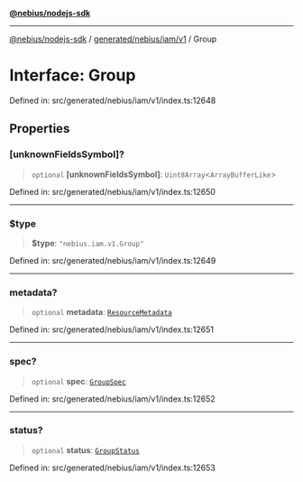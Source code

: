 [**@nebius/nodejs-sdk**](../../../../../README.md)

---

[@nebius/nodejs-sdk](../../../../../README.md) / [generated/nebius/iam/v1](../README.md) / Group

# Interface: Group

Defined in: src/generated/nebius/iam/v1/index.ts:12648

## Properties

### \[unknownFieldsSymbol\]?

> `optional` **\[unknownFieldsSymbol\]**: `Uint8Array`\<`ArrayBufferLike`\>

Defined in: src/generated/nebius/iam/v1/index.ts:12650

---

### $type

> **$type**: `"nebius.iam.v1.Group"`

Defined in: src/generated/nebius/iam/v1/index.ts:12649

---

### metadata?

> `optional` **metadata**: [`ResourceMetadata`](../../../common/v1/interfaces/ResourceMetadata.md)

Defined in: src/generated/nebius/iam/v1/index.ts:12651

---

### spec?

> `optional` **spec**: [`GroupSpec`](GroupSpec.md)

Defined in: src/generated/nebius/iam/v1/index.ts:12652

---

### status?

> `optional` **status**: [`GroupStatus`](GroupStatus.md)

Defined in: src/generated/nebius/iam/v1/index.ts:12653
